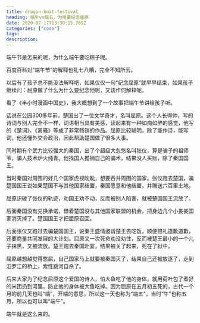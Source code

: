 ```yaml
---
title: dragon-boat-festival
heading: 端午vs端五，为啥要纪念屈原
date: 2020-07-17T13:30:15.769Z
categories: ["code"]
tags: 
description: 
---
```


端午节是怎来的呢，为什么端午要吃粽子呢。

百度百科对“端午节”的解释也乱七八糟，完全不知所云。

以后有了孩子总不能没法解释吧，如果仅仅一句“纪念屈原”就早早结束，如果孩子继续问：屈原做了什么为什么要纪念他呢，又该作何解释呢。

看了《半小时漫画中国史》，我大概想到了一个故事把端午节讲给孩子听。

话说在公园300多年前，楚国出了一位文学奇才，名叫屈原。这个人长得帅，写的诗词与别人完全不一样，词语相当具有美感，读起来有一种如痴如醉的感觉，他写的《楚词》、《离骚》等成了非常畅销的作品。屈原比较聪明，除了能作诗，能写词，他还懂外交会政治，因此帮助楚国做了很多大事。

同时期有个武力比较强大的秦国，出了个超级大忽悠名叫张仪，算是骗子的祖师爷，骗人技术炉火纯青。他找国人推销自己的骗术，结果没人买账，除了秦国国王。

当时秦国对周围的好几个国家虎视眈眈，想要吞并周围的国家。张仪跑去楚国，骗楚国国王说如果楚国不与其他国家结盟，秦国愿意和他结盟，并赠送六百里土地。

屈原识破了张仪的轨迹，劝国王劝不动，反而被别人陷害，就被楚国国王流放了。

后面秦国没有兑换承诺，借着楚国没与其他国家联盟的机会，把身边几个小娄娄国家消灭掉了。楚国国王才把屈原召回。

后面张仪又跑过去骗楚国国王，说秦王盛情邀请楚王去吃饭，顺便赔礼道歉道歉，还要商量共同发展的大计划。屈原又一次死命劝没劝住，反而被楚王最小的一个儿子抹黑，又被流放。楚王跑去秦国赴宴，结果被关了起来，死在了狱中。

屈原越想越觉得憋屈，自己国家马上就要被秦国灭了，结果自己还被放逐了，走到汨罗江的桥上，索性跳河自杀了。

后来大家为了纪念屈原这个爱国的诗人，怕大鱼吃了他的身体，就用荷叶包了煮好的米团扔到河里，防止他的身体被大鱼吃掉。因为屈原在五️月初五死的，古代一个月的前几天也叫“端”，开端的意思，所以这一天也称为“端五”，当时“午”也称五月，所以也可以叫“端午”。

端午就是这么来的。





